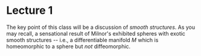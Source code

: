 # Lecture 1

The key point of this class will be a discussion of *smooth structures*. As you may recall, a sensational result of Milnor's exhibited spheres with exotic smooth structures -- i.e., a differentiable manifold $M$ which is homeomorphic to a sphere but *not* diffeomorphic.
